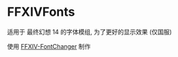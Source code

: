 # FFXIVFonts
适用于 最终幻想 14 的字体模组, 为了更好的显示效果 (仅国服)

使用 [FFXIV-FontChanger](https://github.com/AtmoOmen/FFXIV-FontChanger) 制作

